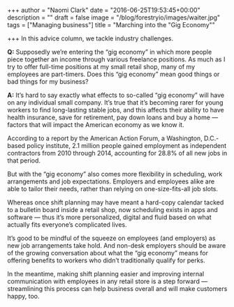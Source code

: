 +++
author = "Naomi Clark"
date = "2016-06-25T19:53:45+00:00"
description = ""
draft = false
image = "/blog/forestryio/images/waiter.jpg"
tags = ["Managing business"]
title = "Marching into the \"Gig Economy\""

+++
In this advice column, we tackle industry challenges.

**Q:** Supposedly we’re entering the “gig economy” in which more people piece together an income through various freelance positions. As much as I try to offer full-time positions at my small retail shop, many of my employees are part-timers. Does this “gig economy” mean good things or bad things for my business?

**A:** It’s hard to say exactly what effects to so-called “gig economy” will have on any individual small company. It’s true that it’s becoming rarer for young workers to find long-lasting stable jobs, and this affects their ability to have health insurance, save for retirement, pay down loans and buy a home — factors that will impact the American economy as we know it.

According to a report by the American Action Forum, a Washington, D.C.-based policy institute, 2.1 million people gained employment as independent contractors from 2010 through 2014, accounting for 28.8% of all new jobs in that period.

But with the “gig economy” also comes more flexibility in scheduling, work arrangements and job expectations. Employers and employees alike are able to tailor their needs, rather than relying on one-size-fits-all job slots.

Whereas once shift planning may have meant a hard-copy calendar tacked to a bulletin board inside a retail shop, now scheduling exists in apps and software — thus it’s more personalized, digital and fluid based on what actually fits everyone’s complicated lives.

It’s good to be mindful of the squeeze on employees (and employers) as new job arrangements take hold. And non-desk employers should be aware of the growing conversation about what the “gig economy” means for offering benefits to workers who didn’t traditionally qualify for perks.

In the meantime, making shift planning easier and improving internal communication with employees in any retail store is a step forward — streamlining this process can help business overall and will make customers happy, too.